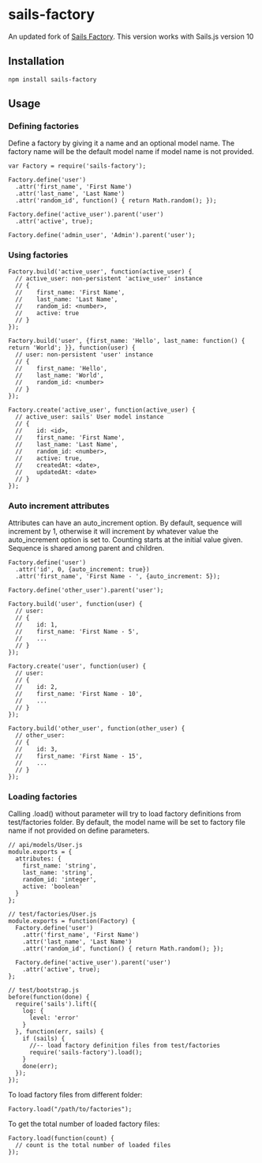 sails-factory
=============

An updated fork of [Sails Factory](https://github.com/zand3rs/sails-factory). This version works with Sails.js version 10

## Installation
    
    npm install sails-factory

## Usage

### Defining factories

Define a factory by giving it a name and an optional model name. The factory name will be the default model name if model name is not provided.

    var Factory = require('sails-factory');

    Factory.define('user')
      .attr('first_name', 'First Name')
      .attr('last_name', 'Last Name')
      .attr('random_id', function() { return Math.random(); });

    Factory.define('active_user').parent('user')
      .attr('active', true);

    Factory.define('admin_user', 'Admin').parent('user');

### Using factories

    Factory.build('active_user', function(active_user) {
      // active_user: non-persistent 'active_user' instance
      // {
      //    first_name: 'First Name',
      //    last_name: 'Last Name',
      //    random_id: <number>,
      //    active: true
      // }
    });

    Factory.build('user', {first_name: 'Hello', last_name: function() { return 'World'; }}, function(user) {
      // user: non-persistent 'user' instance
      // {
      //    first_name: 'Hello',
      //    last_name: 'World',
      //    random_id: <number>
      // }
    });

    Factory.create('active_user', function(active_user) {
      // active_user: sails' User model instance
      // {
      //    id: <id>,
      //    first_name: 'First Name',
      //    last_name: 'Last Name',
      //    random_id: <number>,
      //    active: true,
      //    createdAt: <date>,
      //    updatedAt: <date>
      // }
    });

### Auto increment attributes

Attributes can have an auto_increment option. By default, sequence will increment by 1, otherwise it will increment by whatever value the auto_increment option is set to. Counting starts at the initial value given. Sequence is shared among parent and children.

    Factory.define('user')
      .attr('id', 0, {auto_increment: true})
      .attr('first_name', 'First Name - ', {auto_increment: 5});

    Factory.define('other_user').parent('user');

    Factory.build('user', function(user) {
      // user:
      // {
      //    id: 1,
      //    first_name: 'First Name - 5',
      //    ...
      // }
    });

    Factory.create('user', function(user) {
      // user:
      // {
      //    id: 2,
      //    first_name: 'First Name - 10',
      //    ...
      // }
    });

    Factory.build('other_user', function(other_user) {
      // other_user:
      // {
      //    id: 3,
      //    first_name: 'First Name - 15',
      //    ...
      // }
    });

### Loading factories

Calling .load() without parameter will try to load factory definitions from test/factories folder. By default, the model name will be set to factory file name if not provided on define parameters.

    // api/models/User.js
    module.exports = {
      attributes: {
        first_name: 'string',
        last_name: 'string',
        random_id: 'integer',
        active: 'boolean'
      }
    };

    // test/factories/User.js
    module.exports = function(Factory) {
      Factory.define('user')
        .attr('first_name', 'First Name')
        .attr('last_name', 'Last Name')
        .attr('random_id', function() { return Math.random(); });

      Factory.define('active_user').parent('user')
        .attr('active', true);
    };

    // test/bootstrap.js
    before(function(done) {
      require('sails').lift({
        log: {
          level: 'error'
        }
      }, function(err, sails) {
        if (sails) {
          //-- load factory definition files from test/factories
          require('sails-factory').load();
        }
        done(err);
      });
    });

To load factory files from different folder:

    Factory.load("/path/to/factories");

To get the total number of loaded factory files:

    Factory.load(function(count) {
      // count is the total number of loaded files
    });
